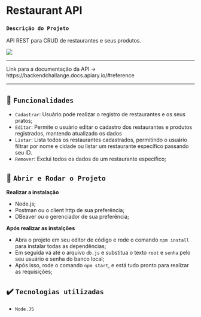# Restaurant API

### `Descrição do Projeto`
API REST para CRUD de restaurantes e seus produtos.

<p align="left">
    <img src="https://img.shields.io/badge/Status-Em desenvolvimento-yellow?style=for-the-badge"/>   
</p>

<hr />
Link para a documentação da API -> https://backendchallange.docs.apiary.io/#reference
<hr />

## :hammer: `Funcionalidades`
- `Cadastrar`: Usuário pode realizar o registro de restaurantes e os seus pratos;
- `Editar`: Permite o usuário editar o cadastro dos restaurantes e produtos registrados, mantendo atualizado os dados
- `Listar`: Lista todos os restaurantes cadastrados, permitindo o usuário filtrar por nome e cidade ou listar um restaurante específico passando seu ID.
- `Remover`: Exclui todos os dados de um restaurante específico;

## :hammer: `Abrir e Rodar o Projeto`
**Realizar a instalação**
- Node.js;
- Postman ou o client http de sua preferência;
- DBeaver ou o gerenciador de sua preferência;

**Após realizar as instalções**
- Abra o projeto em seu editor de código e rode o comando
  `npm install` para instalar todas as dependências;
- Em seguida vá até o arquivo `db.js` e substitua o texto `root` e `senha` pelo seu usuário e senha do banco local;
- Após isso, rode o comando `npm start`, e está tudo pronto para realizar as requisições; 

## ✔️ `Tecnologias utilizadas`
- `Node.JS`
